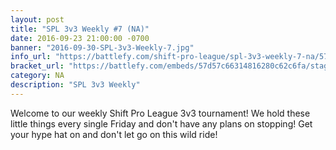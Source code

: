 ```yaml
---
layout: post
title: "SPL 3v3 Weekly #7 (NA)"
date: 2016-09-23 21:00:00 -0700
banner: "2016-09-30-SPL-3v3-Weekly-7.jpg"
info_url: "https://battlefy.com/shift-pro-league/spl-3v3-weekly-7-na/57d57c66314816280c62c6fa/info"
bracket_url: "https://battlefy.com/embeds/57d57c66314816280c62c6fa/stage/57d57c66314816280c62c6fb"
category: NA
description: "SPL 3v3 Weekly"
---
```


Welcome to our weekly Shift Pro League 3v3 tournament! We hold these little things every single Friday and don't have any plans on stopping! Get your hype hat on and don't let go on this wild ride!
